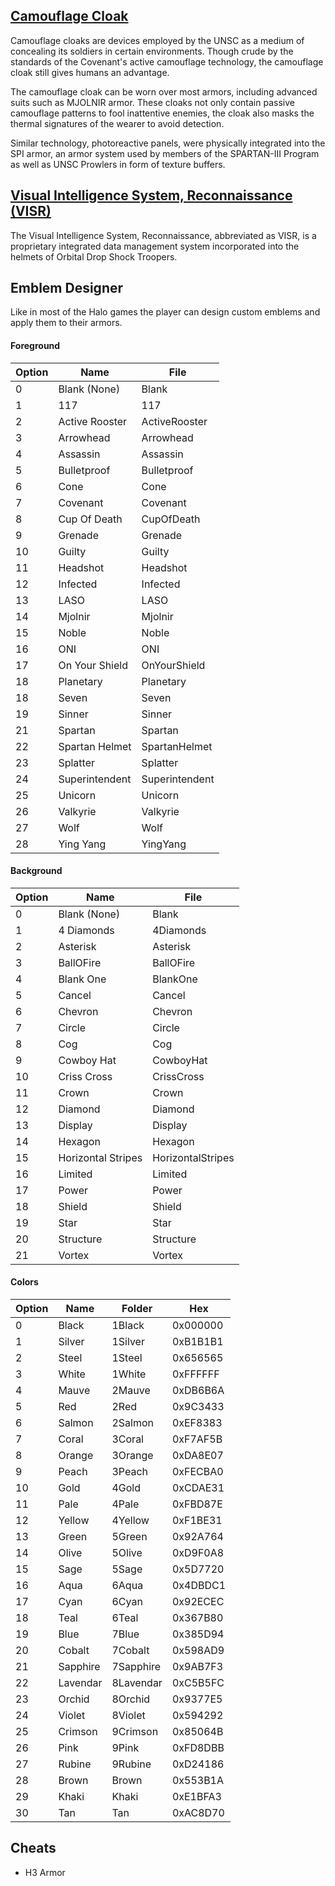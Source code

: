 ## [Camouflage Cloak](https://www.halopedia.org/Camouflage_cloak)
Camouflage cloaks are devices employed by the UNSC as a medium of concealing its soldiers in certain environments. Though crude by the standards of the Covenant's active camouflage technology, the camouflage cloak still gives humans an advantage.

The camouflage cloak can be worn over most armors, including advanced suits such as MJOLNIR armor. These cloaks not only contain passive camouflage patterns to fool inattentive enemies, the cloak also masks the thermal signatures of the wearer to avoid detection.

Similar technology, photoreactive panels, were physically integrated into the SPI armor, an armor system used by members of the SPARTAN-III Program as well as UNSC Prowlers in form of texture buffers.


## [Visual Intelligence System, Reconnaissance (VISR)](http://halo.wikia.com/wiki/Visual_Intelligence_System,_Reconnaissance)
The Visual Intelligence System, Reconnaissance, abbreviated as VISR, is a proprietary integrated data management system incorporated into the helmets of Orbital Drop Shock Troopers.


## Emblem Designer
Like in most of the Halo games the player can design custom emblems and apply them to their armors.

#### Foreground
| Option | Name           | File           |
|--------|----------------|----------------|
| 0      | Blank (None)   | Blank          |
| 1      | 117            | 117            |
| 2      | Active Rooster | ActiveRooster  |
| 3      | Arrowhead      | Arrowhead      |
| 4      | Assassin       | Assassin       |
| 5      | Bulletproof    | Bulletproof    |
| 6      | Cone           | Cone           |
| 7      | Covenant       | Covenant       |
| 8      | Cup Of Death   | CupOfDeath     |
| 9      | Grenade        | Grenade        |
| 10     | Guilty         | Guilty         |
| 11     | Headshot       | Headshot       |
| 12     | Infected       | Infected       |
| 13     | LASO           | LASO           |
| 14     | Mjolnir        | Mjolnir        |
| 15     | Noble          | Noble          |
| 16     | ONI            | ONI            |
| 17     | On Your Shield | OnYourShield   |
| 18     | Planetary      | Planetary      |
| 18     | Seven          | Seven          |
| 19     | Sinner         | Sinner         |
| 21     | Spartan        | Spartan        |
| 22     | Spartan Helmet | SpartanHelmet  |
| 23     | Splatter       | Splatter       |
| 24     | Superintendent | Superintendent |
| 25     | Unicorn        | Unicorn        |
| 26     | Valkyrie       | Valkyrie       |
| 27     | Wolf           | Wolf           |
| 28     | Ying Yang      | YingYang       |


#### Background
| Option | Name               | File              |
|--------|--------------------|-------------------|
| 0      | Blank (None)       | Blank             |
| 1      | 4 Diamonds         | 4Diamonds         |
| 2      | Asterisk           | Asterisk          |
| 3      | BallOFire          | BallOFire         |
| 4      | Blank One          | BlankOne          |
| 5      | Cancel             | Cancel            |
| 6      | Chevron            | Chevron           |
| 7      | Circle             | Circle            |
| 8      | Cog                | Cog               |
| 9      | Cowboy Hat         | CowboyHat         |
| 10     | Criss Cross        | CrissCross        |
| 11     | Crown              | Crown             |
| 12     | Diamond            | Diamond           |
| 13     | Display            | Display           |
| 14     | Hexagon            | Hexagon           |
| 15     | Horizontal Stripes | HorizontalStripes |
| 16     | Limited            | Limited           |
| 17     | Power              | Power             |
| 18     | Shield             | Shield            |
| 19     | Star               | Star              |
| 20     | Structure          | Structure         |
| 21     | Vortex             | Vortex            |


#### Colors
| Option | Name     | Folder    | Hex      |
|--------|----------|-----------|----------|
| 0      | Black    | 1Black    | 0x000000 |
| 1      | Silver   | 1Silver   | 0xB1B1B1 |
| 2      | Steel    | 1Steel    | 0x656565 |
| 3      | White    | 1White    | 0xFFFFFF |
| 4      | Mauve    | 2Mauve    | 0xDB6B6A |
| 5      | Red      | 2Red      | 0x9C3433 |
| 6      | Salmon   | 2Salmon   | 0xEF8383 |
| 7      | Coral    | 3Coral    | 0xF7AF5B |
| 8      | Orange   | 3Orange   | 0xDA8E07 |
| 9      | Peach    | 3Peach    | 0xFECBA0 |
| 10     | Gold     | 4Gold     | 0xCDAE31 |
| 11     | Pale     | 4Pale     | 0xFBD87E |
| 12     | Yellow   | 4Yellow   | 0xF1BE31 |
| 13     | Green    | 5Green    | 0x92A764 |
| 14     | Olive    | 5Olive    | 0xD9F0A8 |
| 15     | Sage     | 5Sage     | 0x5D7720 |
| 16     | Aqua     | 6Aqua     | 0x4DBDC1 |
| 17     | Cyan     | 6Cyan     | 0x92ECEC |
| 18     | Teal     | 6Teal     | 0x367B80 |
| 19     | Blue     | 7Blue     | 0x385D94 |
| 20     | Cobalt   | 7Cobalt   | 0x598AD9 |
| 21     | Sapphire | 7Sapphire | 0x9AB7F3 |
| 22     | Lavendar | 8Lavendar | 0xC5B5FC |
| 23     | Orchid   | 8Orchid   | 0x9377E5 |
| 24     | Violet   | 8Violet   | 0x594292 |
| 25     | Crimson  | 9Crimson  | 0x85064B |
| 26     | Pink     | 9Pink     | 0xFD8DBB |
| 27     | Rubine   | 9Rubine   | 0xD24186 |
| 28     | Brown    | Brown     | 0x553B1A |
| 29     | Khaki    | Khaki     | 0xE1BFA3 |
| 30     | Tan      | Tan       | 0xAC8D70 |

## Cheats
* H3 Armor
